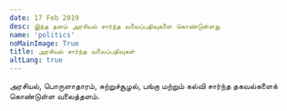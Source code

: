 ```yaml
---
date: 17 Feb 2019
desc: இந்த தளம் அரசியல் சார்ந்த வலைப்பதிவுகளை கொண்டுள்ளது
name: 'politics'
noMainImage: True
title: அரசியல் சார்ந்த வலைப்பதிவுகள்
altLang: true
---
```


அரசியல், பொருளாதாரம், சுற்றுச்சூழல், பங்கு மற்றும் கல்வி சார்ந்த தகவல்களைக் கொண்டுள்ள வலைத்தளம்.